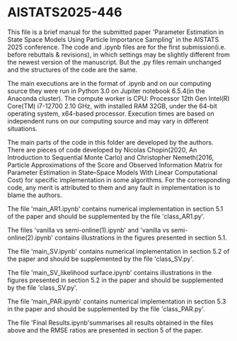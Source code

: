 # AISTATS2025-446
This file is a brief manual for the submitted paper 'Parameter Estimation in State Space Models Using Particle
Importance Sampling' in the AISTATS 2025 conference. The code and .ipynb files are for the first submission(i.e. before rebuttals & revisions), in which settings may be slightly different from the newest version of the manuscript. 
But the .py files remain unchanged and the structures of the code are the same.

The main executions are in the format of .ipynb and on our computing source they were run in Python 3.0 on Jupiter notebook 6.5.4(in the Anaconda cluster). 
The compute worker is CPU: Processor 12th Gen Intel(R) Core(TM) i7-12700 2.10 GHz, with installed RAM 32GB, under the 64-bit operating system, x64-based processor. 
Execution times are based on independent runs on our computing source and may vary in different situations.

The main parts of the code in this folder are developed by the authors. There are pieces of code developed by Nicolas Chopin(2020, An Introduction to Sequential Monte Carlo) 
and Christopher Nemeth(2016, Particle Approximations of the Score and Observed Information Matrix for Parameter Estimation in State–Space Models With Linear Computational 
Cost) for specific implementation in some algorithms. For the corresponding code, any merit is attributed to them and any fault in implementation is to blame the authors. 


The file 'main_AR1.ipynb' contains numerical implementation in section 5.1 of the paper and should be supplemented by the file 'class_AR1.py'.

The files 'vanilla vs semi-online(1).ipynb' and 'vanilla vs semi-online(2).ipynb' contains illustrations in the figures presented in section 5.1.

The file 'main_SV.ipynb' contains numerical implementation in section 5.2 of the paper and should be supplemented by the file 'class_SV.py'.

The file 'main_SV_likelihood surface.ipynb' contains illustrations in the figures presented in section 5.2 in the paper and should be supplemented by the file 'class_SV.py'.

The file 'main_PAR.ipynb' contains numerical implementation in section 5.3 in the paper and should be supplemented by the file 'class_PAR.py'.

The file 'Final Results.ipynb'summarises all results obtained in the files above and the RMSE ratios are presented in section 5 of the paper.
